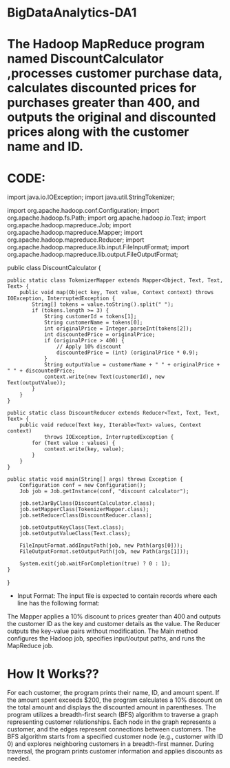 # BigDataAnalytics-DA1

# The Hadoop MapReduce program named DiscountCalculator ,processes customer purchase data, calculates discounted prices for purchases greater than 400, and outputs the original and discounted prices along with the customer name and ID.

# CODE:
import java.io.IOException;
import java.util.StringTokenizer;

import org.apache.hadoop.conf.Configuration;
import org.apache.hadoop.fs.Path;
import org.apache.hadoop.io.Text;
import org.apache.hadoop.mapreduce.Job;
import org.apache.hadoop.mapreduce.Mapper;
import org.apache.hadoop.mapreduce.Reducer;
import org.apache.hadoop.mapreduce.lib.input.FileInputFormat;
import org.apache.hadoop.mapreduce.lib.output.FileOutputFormat;

public class DiscountCalculator {

    public static class TokenizerMapper extends Mapper<Object, Text, Text, Text> {
        public void map(Object key, Text value, Context context) throws IOException, InterruptedException {
            String[] tokens = value.toString().split(" ");
            if (tokens.length >= 3) {
                String customerId = tokens[1];
                String customerName = tokens[0];
                int originalPrice = Integer.parseInt(tokens[2]);
                int discountedPrice = originalPrice;
                if (originalPrice > 400) {
                    // Apply 10% discount
                    discountedPrice = (int) (originalPrice * 0.9);
                }
                String outputValue = customerName + " " + originalPrice + " " + discountedPrice;
                context.write(new Text(customerId), new Text(outputValue));
            }
        }
    }

    public static class DiscountReducer extends Reducer<Text, Text, Text, Text> {
        public void reduce(Text key, Iterable<Text> values, Context context)
                throws IOException, InterruptedException {
            for (Text value : values) {
                context.write(key, value);
            }
        }
    }

    public static void main(String[] args) throws Exception {
        Configuration conf = new Configuration();
        Job job = Job.getInstance(conf, "discount calculator");

        job.setJarByClass(DiscountCalculator.class);
        job.setMapperClass(TokenizerMapper.class);
        job.setReducerClass(DiscountReducer.class);

        job.setOutputKeyClass(Text.class);
        job.setOutputValueClass(Text.class);

        FileInputFormat.addInputPath(job, new Path(args[0]));
        FileOutputFormat.setOutputPath(job, new Path(args[1]));

        System.exit(job.waitForCompletion(true) ? 0 : 1);
    }
}

* Input Format: 
The input file is expected to contain records where each line has the following format:
 <customerName> <customerId> <originalPrice>

The Mapper applies a 10% discount to prices greater than 400 and outputs the customer ID as the key and customer details as the value.
The Reducer outputs the key-value pairs without modification.
The Main method configures the Hadoop job, specifies input/output paths, and runs the MapReduce job.

# How It Works??
For each customer, the program prints their name, ID, and amount spent. If the amount spent exceeds $200, the program calculates a 10% discount on the total amount and displays the discounted amount in parentheses.
The program utilizes a breadth-first search (BFS) algorithm to traverse a graph representing customer relationships. Each node in the graph represents a customer, and the edges represent connections between customers. The BFS algorithm starts from a specified customer node (e.g., customer with ID 0) and explores neighboring customers in a breadth-first manner. During traversal, the program prints customer information and applies discounts as needed.

